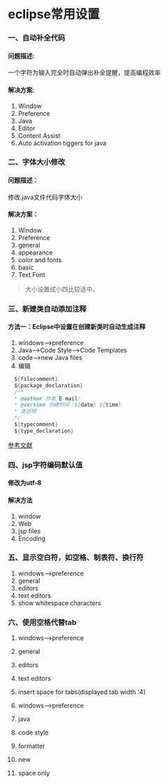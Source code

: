 # eclipse常用设置

### 一、自动补全代码

#### 问题描述:
一个字符为输入完全时自动弹出补全提醒，提高编程效率

#### 解决方案:
1. Window
2. Preference
3. Java
3. Editor
4. Content Assist
5. Auto activation tiggers for java


### 二、字体大小修改

#### 问题描述：
修改.java文件代码字体大小

#### 解决方案：
1. Window
2. Preference
3. general
4. appearance
5. color and fonts
6. basic
7. Text Font

 >大小设置成小四比较适中。

### 三、新建类自动添加注释

 #### 方法一：Eclipse中设置在创建新类时自动生成注释

  1. windows–>preference
  2. Java–>Code Style–>Code Templates
  3. code–>new Java files
  4. 编辑

  ```java
    ${filecomment}
    ${package_declaration}
    /**
    * @author 作者 E-mail:
    * @version 创建时间：${date} ${time}
    * 类说明
    */
    ${typecomment}
    ${type_declaration}
  ```

  [参考文献](https://blog.csdn.net/xyw591238/article/details/50978162)

### 四、jsp字符编码默认值

#### 修改为utf-8

#### 解决方法

1. window
2. Web
3. jsp files
4. Encoding

### 五、显示空白符，如空格、制表符、换行符

1. windows–>preference
2. general
3. editors
4. text editors
5. show whitespace characters

### 六、使用空格代替tab

1. windows–>preference
2. general
3. editors
4. text editors
5. insert space for tabs(displayed tab width :4)



1. windows–>preference
2. java
3. code style
4. formatter
5. new
6. space only